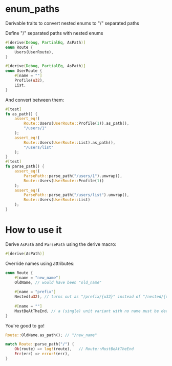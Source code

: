 # enum_paths
Derivable traits to convert nested enums to "/" separated paths

Define "/" separated paths with nested enums

```rust
#[derive(Debug, PartialEq, AsPath)]
enum Route {
    Users(UserRoute),
}

#[derive(Debug, PartialEq, AsPath)]
enum UserRoute {
    #[name = ""]
    Profile(u32),
    List,
}
```
And convert between them:
```rust
#[test]
fn as_path() {
    assert_eq!(
        Route::Users(UserRoute::Profile(1)).as_path(),
        "/users/1"
    );
    assert_eq!(
        Route::Users(UserRoute::List).as_path(),
        "/users/list"
    );
}
#[test]
fn parse_path() {
    assert_eq!(
        ParsePath::parse_path("/users/1").unwrap(),
        Route::Users(UserRoute::Profile(1))
    );
    assert_eq!(
        ParsePath::parse_path("/users/list").unwrap(),
        Route::Users(UserRoute::List)
    );
}
```
# How to use it
Derive `AsPath` and `ParsePath` using the derive macro:
```rust
#[derive(AsPath)]
```
Override names using attributes:
```rust
enum Route {
    #[name = "new_name"]
    OldName, // would have been "old_name"
    
    #[name = "prefix"]
    Nested(u32), // turns out as "/prefix/{u32}" instead of "/nested/{u32}"
    
    #[name = ""]
    MustBeAtTheEnd, // a (single) unit variant with no name must be declared last
}
```
You're good to go!
```rust
Route::OldName.as_path(); // "/new_name"

match Route::parse_path("/") {
    Ok(route) => log!(route),   // Route::MustBeAtTheEnd
    Err(err) => error!(err),
}
```
